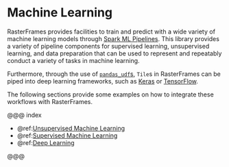 # Machine Learning

RasterFrames provides facilities to train and predict with a wide variety of machine learning models through [Spark ML Pipelines](https://spark.apache.org/docs/latest/ml-guide.html). This library provides a variety of pipeline components for supervised learning, unsupervised learning, and data preparation that can be used to represent and repeatably conduct a variety of tasks in machine learning.

Furthermore, through the use of [`pandas_udf`s](https://spark.apache.org/docs/latest/sql-pyspark-pandas-with-arrow.html#pandas-udfs-aka-vectorized-udfs), `Tile`s in RasterFrames can be piped into deep learning frameworks, such as [Keras](https://keras.io/) or [TensorFlow](https://www.tensorflow.org/).

The following sections provide some examples on how to integrate these workflows with RasterFrames.

@@@ index

* @ref:[Unsupervised Machine Learning](unsupervised-learning.md)
* @ref:[Supervised Machine Learning](supervised-learning.md)
* @ref:[Deep Learning](deep-learning.md)

@@@
